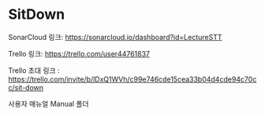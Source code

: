 # SitDown


SonarCloud 링크: https://sonarcloud.io/dashboard?id=LectureSTT

Trello 링크: https://trello.com/user44761837

Trello 초대 링크 : https://trello.com/invite/b/lDxQ1WVh/c99e746cde15cea33b04d4cde94c70cc/sit-down


사용자 매뉴얼 Manual 폴더

